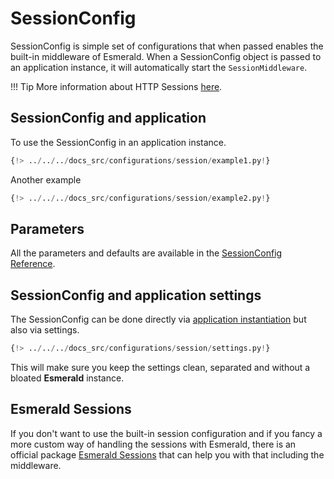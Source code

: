 # SessionConfig

SessionConfig is simple set of configurations that when passed enables the built-in middleware of Esmerald.
When a SessionConfig object is passed to an application instance, it will automatically start the `SessionMiddleware`.

!!! Tip
    More information about HTTP Sessions
    <a href="https://developer.mozilla.org/en-US/docs/Web/HTTP/Session" target='_blank'>here</a>.

## SessionConfig and application

To use the SessionConfig in an application instance.

```python hl_lines="4 7"
{!> ../../../docs_src/configurations/session/example1.py!}
```

Another example

```python hl_lines="4-5 8"
{!> ../../../docs_src/configurations/session/example2.py!}
```

## Parameters

All the parameters and defaults are available in the [SessionConfig Reference](../references/configurations/session.md).

## SessionConfig and application settings

The SessionConfig can be done directly via [application instantiation](#sessionconfig-and-application) but also via settings.

```python
{!> ../../../docs_src/configurations/session/settings.py!}
```

This will make sure you keep the settings clean, separated and without a bloated **Esmerald** instance.

## Esmerald Sessions

If you don't want to use the built-in session configuration and if you fancy a more custom way of handling the sessions
with Esmerald, there is an official package
[Esmerald Sessions](https://esmerald-sessions.dymmond.com/) that can help you with that including the middleware.
